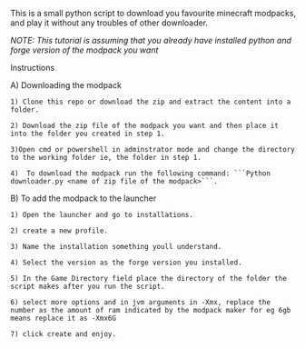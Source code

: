 This is a small python script to download you favourite minecraft modpacks, and play it without any troubles of other downloader.

*NOTE: This tutorial is assuming that you already have installed python and forge version of the modpack you want*

Instructions

A) Downloading the modpack
    
    1) Clone this repo or download the zip and extract the content into a folder.

    2) Download the zip file of the modpack you want and then place it into the folder you created in step 1.

    3)Open cmd or powershell in adminstrator mode and change the directory to the working folder ie, the folder in step 1.

    4)  To download the modpack run the following command: ```Python downloader.py <name of zip file of the modpack>```.

B) To add the modpack to the launcher

    1) Open the launcher and go to installations.
    
    2) create a new profile.
    
    3) Name the installation something youll understand.
    
    4) Select the version as the forge version you installed.
    
    5) In the Game Directory field place the directory of the folder the script makes after you run the script. 
    
    6) select more options and in jvm arguments in -Xmx, replace the number as the amount of ram indicated by the modpack maker for eg 6gb means replace it as -Xmx6G
    
    7) click create and enjoy.
